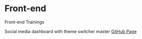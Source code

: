 # Front-end
Front-end Trainings

Social media dashboard with theme switcher master [GitHub Page](https://github.com/neo2enigma/social-media-dashboard-with-theme-switcher-master)
